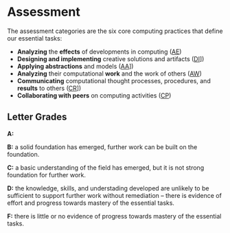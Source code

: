 # Assessment

The assessment categories are the six core computing practices that define our essential tasks:

* **Analyzing** the **effects** of developments in computing ([AE][])
* **Designing and implementing** creative solutions and artifacts ([DI][]])
* **Applying abstractions** and models ([AA][]])
* **Analyzing** their computational **work** and the work of others ([AW][])
* **Communicating** computational thought processes, procedures, and **results** to others ([CR][]])
* **Collaborating with peers** on computing activities ([CP][])

## Letter Grades

**A:**

**B:** a solid foundation has emerged, further work can be built on the foundation.

**C:** a basic understanding of the field has emerged, but it is not strong foundation for further work.

**D:** the knowledge, skills, and understading developed are unlikely to be sufficient to support further work without remediation – there is evidence of effort and progress towards mastery of the essential tasks.

**F:** there is little or no evidence of progress towards mastery of the essential tasks.


[aa]: <aa>
[ae]: <ae>
[aw]: <aw>
[cp]: <cp>
[cr]: <cr>
[di]: <di>
